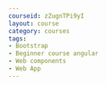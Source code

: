 ```yaml
---
courseid: zZugnTPi9yI
layout: course
category: courses
tags:
- Bootstrap
- Beginner course angular
- Web components
- Web App
---
```

